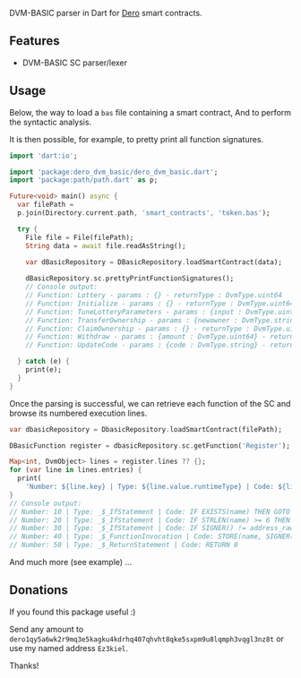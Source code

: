 DVM-BASIC parser in Dart for [Dero] smart contracts.

## Features

* DVM-BASIC SC parser/lexer

## Usage

Below, the way to load a `bas` file containing a smart contract, And to perform the syntactic
analysis.

It is then possible, for example, to pretty print all function signatures.

```dart
import 'dart:io';

import 'package:dero_dvm_basic/dero_dvm_basic.dart';
import 'package:path/path.dart' as p;

Future<void> main() async {
  var filePath =
  p.join(Directory.current.path, 'smart_contracts', 'token.bas');

  try {
    File file = File(filePath);
    String data = await file.readAsString();
    
    var dBasicRepository = DBasicRepository.loadSmartContract(data);

    dBasicRepository.sc.prettyPrintFunctionSignatures();
    // Console output:
    // Function: Lottery - params : {} - returnType : DvmType.uint64
    // Function: Initialize - params : {} - returnType : DvmType.uint64
    // Function: TuneLotteryParameters - params : {input : DvmType.uint64, lotteryeveryXdeposit : DvmType.uint64, lotterygiveback : DvmType.uint64} - returnType : DvmType.uint64
    // Function: TransferOwnership - params : {newowner : DvmType.string} - returnType : DvmType.uint64
    // Function: ClaimOwnership - params : {} - returnType : DvmType.uint64
    // Function: Withdraw - params : {amount : DvmType.uint64} - returnType : DvmType.uint64
    // Function: UpdateCode - params : {code : DvmType.string} - returnType : DvmType.uint64

  } catch (e) {
    print(e);
  }
}
```

Once the parsing is successful, we can retrieve each function of the SC and browse its 
numbered execution lines.

```dart
var dbasicRepository = DbasicRepository.loadSmartContract(filePath);

DBasicFunction register = dbasicRepository.sc.getFunction('Register');

Map<int, DvmObject> lines = register.lines ?? {};
for (var line in lines.entries) {
  print(
    'Number: ${line.key} | Type: ${line.value.runtimeType} | Code: ${line.value.toDBasicCode()}');
}
// Console output:
// Number: 10 | Type: _$_IfStatement | Code: IF EXISTS(name) THEN GOTO 50
// Number: 20 | Type: _$_IfStatement | Code: IF STRLEN(name) >= 6 THEN GOTO 40
// Number: 30 | Type: _$_IfStatement | Code: IF SIGNER() != address_raw("deto1qyvyeyzrcm2fzf6kyq7egkes2ufgny5xn77y6typhfx9s7w3mvyd5qqynr5hx") THEN GOTO 50
// Number: 40 | Type: _$_FunctionInvocation | Code: STORE(name, SIGNER())
// Number: 50 | Type: _$_ReturnStatement | Code: RETURN 0
```

And much more (see example) ...

## Donations

If you found this package useful :)

Send any amount to `dero1qy5a6wk2r9mq3e5kagku4kdrhq407qhvht8qke5sxpm9u8lqmph3vqgl3nz8t` or use my
named address `Ez3kiel`.

Thanks!

[Dero]: https://dero.io/